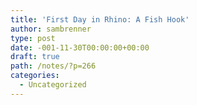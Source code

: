 ```yaml
---
title: 'First Day in Rhino: A Fish Hook'
author: sambrenner
type: post
date: -001-11-30T00:00:00+00:00
draft: true
path: /notes/?p=266
categories:
  - Uncategorized
---
```


